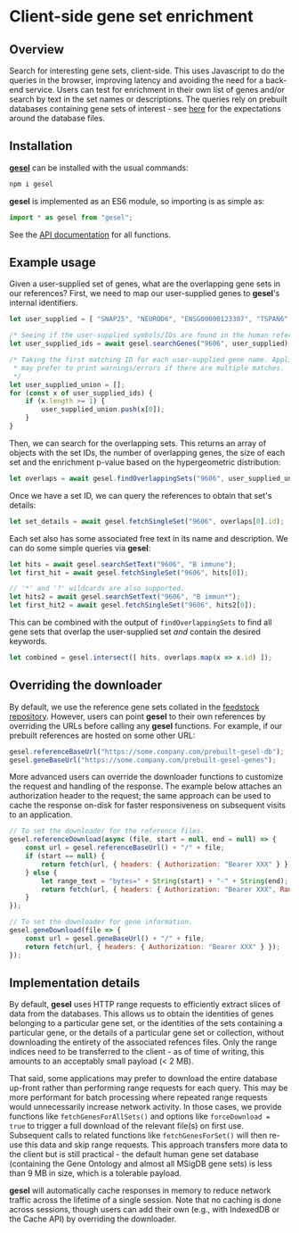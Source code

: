 # Client-side gene set enrichment

## Overview

Search for interesting gene sets, client-side.
This uses Javascript to do the queries in the browser, improving latency and avoiding the need for a back-end service.
Users can test for enrichment in their own list of genes and/or search by text in the set names or descriptions.
The queries rely on prebuilt databases containing gene sets of interest - see [here](https://github.com/LTLA/gesel-feedstock) for the expectations around the database files.

## Installation

[**gesel**](https://www.npmjs.com/package/gesel) can be installed with the usual commands:

```sh
npm i gesel
```

**gesel** is implemented as an ES6 module, so importing is as simple as:

```js
import * as gesel from "gesel";
```

See the [API documentation](https://ltla.github.io/gesel.js) for all functions.

## Example usage

Given a user-supplied set of genes, what are the overlapping gene sets in our references?
First, we need to map our user-supplied genes to **gesel**'s internal identifiers.

```js
let user_supplied = [ "SNAP25", "NEUROD6", "ENSG00000123307", "TSPAN6" ];

/* Seeing if the user-supplied symbols/IDs are found in the human reference. */
let user_supplied_ids = await gesel.searchGenes("9606", user_supplied);

/* Taking the first matching ID for each user-supplied gene name. Applications
 * may prefer to print warnings/errors if there are multiple matches.
 */
let user_supplied_union = [];
for (const x of user_supplied_ids) {
    if (x.length >= 1) {
        user_supplied_union.push(x[0]);
    }
}
```

Then, we can search for the overlapping sets.
This returns an array of objects with the set IDs, the number of overlapping genes, the size of each set and the enrichment p-value based on the hypergeometric distribution: 

```js
let overlaps = await gesel.findOverlappingSets("9606", user_supplied_union);
```

Once we have a set ID, we can query the references to obtain that set's details:

```js
let set_details = await gesel.fetchSingleSet("9606", overlaps[0].id);
```

Each set also has some associated free text in its name and description.
We can do some simple queries via **gesel**:

```js
let hits = await gesel.searchSetText("9606", "B immune");
let first_hit = await gesel.fetchSingleSet("9606", hits[0]);

// '*' and '?' wildcards are also supported.
let hits2 = await gesel.searchSetText("9606", "B immun*");
let first_hit2 = await gesel.fetchSingleSet("9606", hits2[0]);
```

This can be combined with the output of `findOverlappingSets` to find all gene sets that overlap the user-supplied set _and_ contain the desired keywords.

```js
let combined = gesel.intersect([ hits, overlaps.map(x => x.id) ]);
``` 

## Overriding the downloader

By default, we use the reference gene sets collated in the [feedstock repository](https://github.com/LTLA/gesel-feedstock).
However, users can point **gesel** to their own references by overriding the URLs before calling any **gesel** functions.
For example, if our prebuilt references are hosted on some other URL:

```js
gesel.referenceBaseUrl("https://some.company.com/prebuilt-gesel-db");
gesel.geneBaseUrl("https://some.company.com/prebuilt-gesel-genes");
```

More advanced users can override the downloader functions to customize the request and handling of the response.
The example below attaches an authorization header to the request; the same approach can be used to cache the response on-disk for faster responsiveness on subsequent visits to an application.

```js
// To set the downloader for the reference files.
gesel.referenceDownload(async (file, start = null, end = null) => {
    const url = gesel.referenceBaseUrl() + "/" + file;
    if (start == null) {
        return fetch(url, { headers: { Authorization: "Bearer XXX" } });
    } else {
        let range_text = "bytes=" + String(start) + "-" + String(end);
        return fetch(url, { headers: { Authorization: "Bearer XXX", Range: range_text } });
    }
});

// To set the downloader for gene information.
gesel.geneDownload(file => {
    const url = gesel.geneBaseUrl() + "/" + file;
    return fetch(url, { headers: { Authorization: "Bearer XXX" } });
});
```

## Implementation details

By default, **gesel** uses HTTP range requests to efficiently extract slices of data from the databases.
This allows us to obtain the identities of genes belonging to a particular gene set,
or the identities of the sets containing a particular gene,
or the details of a particular gene set or collection,
without downloading the entirety of the associated refences files.
Only the range indices need to be transferred to the client - as of time of writing, this amounts to an acceptably small payload (< 2 MB).

That said, some applications may prefer to download the entire database up-front rather than performing range requests for each query.
This may be more performant for batch processing where repeated range requests would unnecessarily increase network activity.
In those cases, we provide functions like `fetchGenesForAllSets()` and options like `forceDownload = true` to trigger a full download of the relevant file(s) on first use.
Subsequent calls to related functions like `fetchGenesForSet()` will then re-use this data and skip range requests.
This approach transfers more data to the client but is still practical - the default human gene set database (containing the Gene Ontology and almost all MSigDB gene sets) is less than 9 MB in size, which is a tolerable payload.

**gesel** will automatically cache responses in memory to reduce network traffic across the lifetime of a single session.
Note that no caching is done across sessions, though users can add their own (e.g., with IndexedDB or the Cache API) by overriding the downloader.
